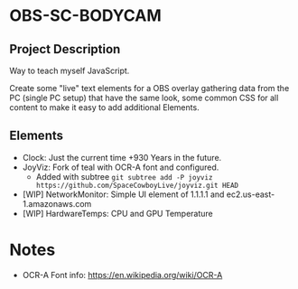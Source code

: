 # OBS-SC-BODYCAM

## Project Description
Way to teach myself JavaScript.

Create some "live" text elements for a OBS overlay gathering data from the PC (single PC setup) that have the same look, some common CSS for all content to make it easy to add additional Elements.

## Elements

- Clock: Just the current time +930 Years in the future.
- JoyViz: Fork of teal with OCR-A font and configured.
    - Added with subtree `git subtree add -P joyviz https://github.com/SpaceCowboyLive/joyviz.git HEAD`
- [WIP] NetworkMonitor: Simple UI element of 1.1.1.1 and ec2.us-east-1.amazonaws.com
- [WIP] HardwareTemps: CPU and GPU Temperature

# Notes

- OCR-A Font info: https://en.wikipedia.org/wiki/OCR-A
